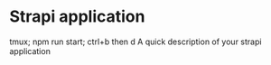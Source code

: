 # Strapi application

tmux; npm run start; ctrl+b then d 
A quick description of your strapi application

